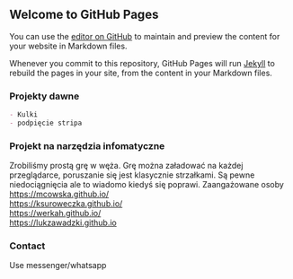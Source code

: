 ## Welcome to GitHub Pages

You can use the [editor on GitHub](https://github.com/MateuszMirecki/MateuszMirecki.github.io/edit/main/index.md) to maintain and preview the content for your website in Markdown files.

Whenever you commit to this repository, GitHub Pages will run [Jekyll](https://jekyllrb.com/) to rebuild the pages in your site, from the content in your Markdown files.

### Projekty dawne


```markdown
- Kulki
- podpięcie stripa 

```

### Projekt na narzędzia infomatyczne 

Zrobiliśmy prostą grę w węża. Grę można załadować na każdej przeglądarce, poruszanie się jest klasycznie strzałkami. Są pewne niedociągnięcia ale to wiadomo kiedyś się poprawi.
Zaangażowane osoby
https://mcowska.github.io/  
https://ksuroweczka.github.io/  
https://werkah.github.io/  
https://lukzawadzki.github.io  
### Contact
Use messenger/whatsapp
